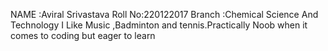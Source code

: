 NAME :Aviral Srivastava
Roll No:220122017
Branch :Chemical Science And Technology
I Like Music ,Badminton and tennis.Practically Noob when it comes to coding but eager to learn  
